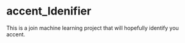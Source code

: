 # accent_Idenifier
This is a join machine learning project that will hopefully identify you accent.
